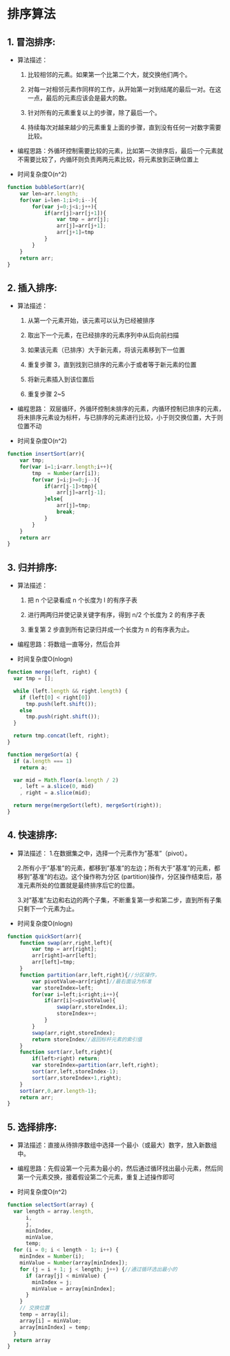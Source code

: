 # 排序算法

## 1. 冒泡排序:

- 算法描述：
	
    1. 比较相邻的元素。如果第一个比第二个大，就交换他们两个。
	
    2. 对每一对相邻元素作同样的工作，从开始第一对到结尾的最后一对。在这一点，最后的元素应该会是最大的数。
	
    3. 针对所有的元素重复以上的步骤，除了最后一个。
	
    4. 持续每次对越来越少的元素重复上面的步骤，直到没有任何一对数字需要比较。

- 编程思路：外循环控制需要比较的元素，比如第一次排序后，最后一个元素就不需要比较了，内循环则负责两两元素比较，将元素放到正确位置上

- 时间复杂度O(n^2)

```js
function bubbleSort(arr){
    var len=arr.length;
    for(var i=len-1;i>0;i--){
        for(var j=0;j<i;j++){
            if(arr[j]>arr[j+1]){
                var tmp = arr[j];
                arr[j]=arr[j+1];
                arr[j+1]=tmp
            }
        }
    }
    return arr;
}
```

## 2. 插入排序:

- 算法描述：
	1. 从第一个元素开始，该元素可以认为已经被排序
	
    2. 取出下一个元素，在已经排序的元素序列中从后向前扫描
	
    3. 如果该元素（已排序）大于新元素，将该元素移到下一位置
	
    4. 重复步骤 3，直到找到已排序的元素小于或者等于新元素的位置
	
    5. 将新元素插入到该位置后
	
    6. 重复步骤 2~5
  
- 编程思路：
  	双层循环，外循环控制未排序的元素，内循环控制已排序的元素，将未排序元素设为标杆，与已排序的元素进行比较，小于则交换位置，大于则位置不动
  
- 时间复杂度O(n^2)

```js
function insertSort(arr){
    var tmp;
    for(var i=1;i<arr.length;i++){
        tmp  = Number(arr[i]);
        for(var j=i;j>=0;j--){
            if(arr[j-1]>tmp){
                arr[j]=arr[j-1];
            }else{
                arr[j]=tmp;
                break;
            }
        }
    }
    return arr
}
```

## 3. 归并排序:

- 算法描述：
    1. 把 n 个记录看成 n 个长度为 l 的有序子表
    
    2. 进行两两归并使记录关键字有序，得到 n/2 个长度为 2 的有序子表
    
    3. 重复第 2 步直到所有记录归并成一个长度为 n 的有序表为止。

- 编程思路：将数组一直等分，然后合并

- 时间复杂度O(nlogn)

```js
function merge(left, right) {
  var tmp = [];

  while (left.length && right.length) {
    if (left[0] < right[0])
      tmp.push(left.shift());
    else
      tmp.push(right.shift());
  }

  return tmp.concat(left, right);
}

function mergeSort(a) {
  if (a.length === 1) 
    return a;

  var mid = Math.floor(a.length / 2)
    , left = a.slice(0, mid)
    , right = a.slice(mid);

  return merge(mergeSort(left), mergeSort(right));
} 
```

## 4. 快速排序:

- 算法描述：
    1.在数据集之中，选择一个元素作为”基准”（pivot）。
    
    2.所有小于”基准”的元素，都移到”基准”的左边；所有大于”基准”的元素，都移到”基准”的右边。这个操作称为分区 (partition)操作，分区操作结束后，基准元素所处的位置就是最终排序后它的位置。
    
    3.对”基准”左边和右边的两个子集，不断重复第一步和第二步，直到所有子集只剩下一个元素为止。

- 时间复杂度O(nlogn)

```js
function quickSort(arr){
    function swap(arr,right,left){
        var tmp = arr[right];
        arr[right]=arr[left];
        arr[left]=tmp;
    }
    function partition(arr,left,right){//分区操作，
        var pivotValue=arr[right]//最右面设为标准
        var storeIndex=left;
        for(var i=left;i<right;i++){
            if(arr[i]<=pivotValue){
                swap(arr,storeIndex,i);
                storeIndex++;
            }
        }
        swap(arr,right,storeIndex);
        return storeIndex//返回标杆元素的索引值
    }
    function sort(arr,left,right){
        if(left>right) return;
        var storeIndex=partition(arr,left,right);
        sort(arr,left,storeIndex-1);
        sort(arr,storeIndex+1,right);
    }
    sort(arr,0,arr.length-1);
    return arr;
}
```

## 5. 选择排序:

- 算法描述：直接从待排序数组中选择一个最小（或最大）数字，放入新数组中。

- 编程思路：先假设第一个元素为最小的，然后通过循环找出最小元素，然后同第一个元素交换，接着假设第二个元素，重复上述操作即可

- 时间复杂度O(n^2)

```js
function selectSort(array) {
  var length = array.length,
      i,
      j,
      minIndex,
      minValue,
      temp;
  for (i = 0; i < length - 1; i++) {
    minIndex = Number(i);
    minValue = Number(array[minIndex]);
    for (j = i + 1; j < length; j++) {//通过循环选出最小的
      if (array[j] < minValue) {
        minIndex = j;
        minValue = array[minIndex];
      }
    }
    // 交换位置
    temp = array[i];
    array[i] = minValue;
    array[minIndex] = temp;
  }
  return array
}
```








